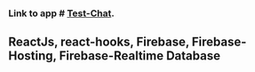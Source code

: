  ### Link to app # [Test-Chat](https://test-chat-785ea.web.app/).



## ReactJs, react-hooks, Firebase, Firebase-Hosting, Firebase-Realtime Database
